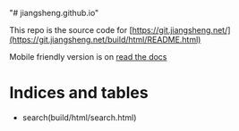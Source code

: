 "# jiangsheng.github.io" 

This repo is the source code for [https://git.jiangsheng.net/](https://git.jiangsheng.net/build/html/README.html)

Mobile friendly version is on [read the docs](https://jiangsheng.readthedocs.io/en/latest/README.html)

Indices and tables
==================
* search(build/html/search.html)


